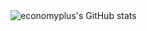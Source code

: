 
 <br><br>
![economyplus's GitHub stats](https://github-readme-stats.vercel.app/api?username=barcodetm&hide=contribs,prs)
 <br><br>
 
